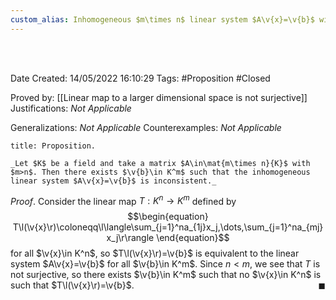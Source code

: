 ```yaml
---
custom_alias: Inhomogeneous $m\times n$ linear system $A\v{x}=\v{b}$ with $m>n$ is inconsistent for some $\v{b}\in K^m$
---
```


<br />
<br />

Date Created: 14/05/2022 16:10:29
Tags: #Proposition #Closed

Proved by: [[Linear map to a larger dimensional space is not surjective]]
Justifications: _Not Applicable_

Generalizations: _Not Applicable_
Counterexamples: _Not Applicable_

``` ad-Proposition
title: Proposition.

_Let $K$ be a field and take a matrix $A\in\mat{m\times n}{K}$ with $m>n$. Then there exists $\v{b}\in K^m$ such that the inhomogeneous linear system $A\v{x}=\v{b}$ is inconsistent._

```

_Proof_. Consider the linear map $T:K^n\to K^m$ defined by
$$\begin{equation}
    T\l(\v{x}\r)\coloneqq\l\langle\sum_{j=1}^na_{1j}x_j,\dots,\sum_{j=1}^na_{mj}x_j\r\rangle
\end{equation}$$
for all $\v{x}\in K^n$, so $T\l(\v{x}\r)=\v{b}$ is equivalent to the linear system $A\v{x}=\v{b}$ for all $\v{b}\in K^m$. Since $n<m$, we see that $T$ is not surjective, so there exists $\v{b}\in K^m$ such that no $\v{x}\in K^n$ is such that $T\l(\v{x}\r)=\v{b}$.<span style="float:right;">$\blacksquare$</span>
